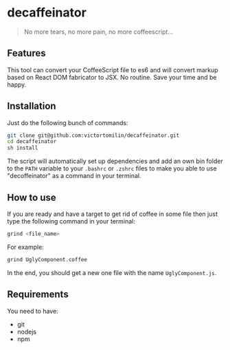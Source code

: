 # decaffeinator
> No more tears, no more pain, no more coffeescript...

## Features

This tool can convert your CoffeeScript file to es6 and will convert markup based on React DOM fabricator to JSX. No routine. Save your time and be happy.

## Installation

Just do the following bunch of commands:

```sh
git clone git@github.com:victortomilin/decaffeinator.git
cd decaffeinator
sh install
```

The script will automatically set up dependencies and add an own bin folder to the `PATH` variable to your `.bashrc` or `.zshrc` files to make you able to use "decoffeinator" as a command in your terminal.

## How to use

If you are ready and have a target to get rid of coffee in some file then just type the following command in your terminal:

```sh
grind <file_name>
```

For example:

```sh
grind UglyComponent.coffee
```

In the end, you should get a new one file with the name `UglyComponent.js`. 

## Requirements

You need to have:
- git
- nodejs
- npm
